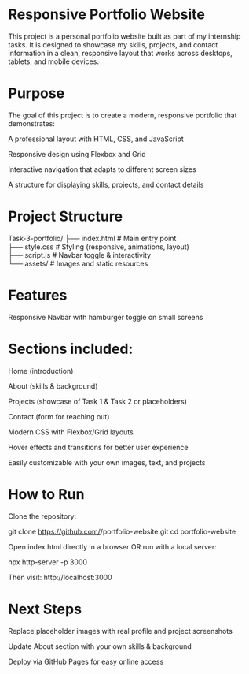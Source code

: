 # Responsive Portfolio Website

This project is a personal portfolio website built as part of my internship tasks. It is designed to showcase my skills, projects, and contact information in a clean, responsive layout that works across desktops, tablets, and mobile devices.

# Purpose

The goal of this project is to create a modern, responsive portfolio that demonstrates:

A professional layout with HTML, CSS, and JavaScript

Responsive design using Flexbox and Grid

Interactive navigation that adapts to different screen sizes

A structure for displaying skills, projects, and contact details

# Project Structure
Task-3-portfolio/
 ├── index.html       # Main entry point  
 ├── style.css        # Styling (responsive, animations, layout)  
 ├── script.js        # Navbar toggle & interactivity  
 └── assets/          # Images and static resources  

# Features

Responsive Navbar with hamburger toggle on small screens

# Sections included:

Home (introduction)

About (skills & background)

Projects (showcase of Task 1 & Task 2 or placeholders)

Contact (form for reaching out)

Modern CSS with Flexbox/Grid layouts

Hover effects and transitions for better user experience

Easily customizable with your own images, text, and projects

# How to Run

Clone the repository:

git clone https://github.com/<your-username>/portfolio-website.git
cd portfolio-website


Open index.html directly in a browser OR run with a local server:

npx http-server -p 3000


Then visit: http://localhost:3000

# Next Steps

Replace placeholder images with real profile and project screenshots

Update About section with your own skills & background

Deploy via GitHub Pages for easy online access
